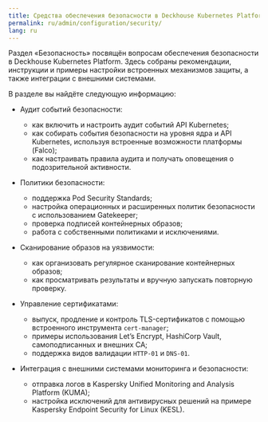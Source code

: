 ```yaml
---
title: Средства обеспечения безопасности в Deckhouse Kubernetes Platform
permalink: ru/admin/configuration/security/
lang: ru
---
```


Раздел «Безопасность» посвящён вопросам обеспечения безопасности в Deckhouse Kubernetes Platform.
Здесь собраны рекомендации, инструкции и примеры настройки встроенных механизмов защиты,
а также интеграции с внешними системами.

В разделе вы найдёте следующую информацию:

- Аудит событий безопасности:
  - как включить и настроить аудит событий API Kubernetes;
  - как собирать события безопасности на уровня ядра и API Kubernetes, используя встроенные возможности платформы (Falco);
  - как настраивать правила аудита и получать оповещения о подозрительной активности.

- Политики безопасности:
  - поддержка Pod Security Standards;
  - настройка операционных и расширенных политик безопасности с использованием Gatekeeper;
  - проверка подписей контейнерных образов;
  - работа с собственными политиками и исключениями.

- Сканирование образов на уязвимости:
  - как организовать регулярное сканирование контейнерных образов;
  - как просматривать результаты и вручную запускать повторную проверку.

- Управление сертификатами:
  - выпуск, продление и контроль TLS-сертификатов с помощью встроенного инструмента `cert-manager`;
  - примеры использования Let’s Encrypt, HashiCorp Vault, самоподписанных и внешних CA;
  - поддержка видов валидации `HTTP-01` и `DNS-01`.

- Интеграция с внешними системами мониторинга и безопасности:
  - отправка логов в Kaspersky Unified Monitoring and Analysis Platform (KUMA);
  - настройка исключений для антивирусных решений на примере Kaspersky Endpoint Security for Linux (KESL).
